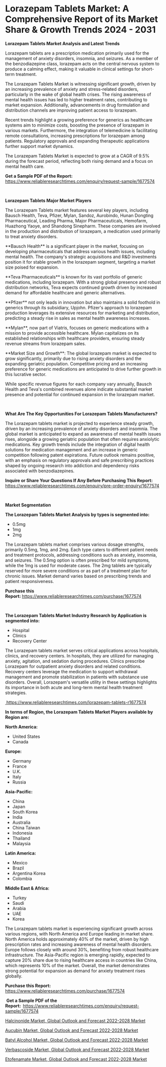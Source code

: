 <p><h1>Lorazepam Tablets Market: A Comprehensive Report of its Market Share & Growth Trends 2024 - 2031</h1></p><p><strong>Lorazepam Tablets Market Analysis and Latest Trends</strong></p>
<p><p>Lorazepam tablets are a prescription medication primarily used for the management of anxiety disorders, insomnia, and seizures. As a member of the benzodiazepine class, lorazepam acts on the central nervous system to produce a calming effect, making it valuable in clinical settings for short-term treatment.</p><p>The Lorazepam Tablets Market is witnessing significant growth, driven by an increasing prevalence of anxiety and stress-related disorders, particularly in the wake of global health crises. The rising awareness of mental health issues has led to higher treatment rates, contributing to market expansion. Additionally, advancements in drug formulation and distribution channels are improving patient access to lorazepam. </p><p>Recent trends highlight a growing preference for generics as healthcare systems aim to minimize costs, boosting the presence of lorazepam in various markets. Furthermore, the integration of telemedicine is facilitating remote consultations, increasing prescriptions for lorazepam among patients. Regulatory approvals and expanding therapeutic applications further support market dynamics. </p><p>The Lorazepam Tablets Market is expected to grow at a CAGR of 9.5% during the forecast period, reflecting both rising demand and a focus on mental health care.</p></p>
<p><strong>Get a Sample PDF of the Report:&nbsp;</strong> <a href="https://www.reliableresearchtimes.com/enquiry/request-sample/1677574?utm_campaign=1612&utm_medium=2&utm_source=Github&utm_content=ia&utm_term=14102024&utm_id=lorazepam-tablets">https://www.reliableresearchtimes.com/enquiry/request-sample/1677574</a></p>
<p>&nbsp;</p>
<p><strong>Lorazepam Tablets Major Market Players</strong></p>
<p><p>The Lorazepam Tablets market features several key players, including Bausch Health, Teva, Pfizer, Mylan, Sandoz, Aurobindo, Hunan Dongting Pharmaceutical, Leading Pharma, Major Pharmaceuticals, Hemofarm, Huazhong Yaoye, and Shandong Sinepharm. These companies are involved in the production and distribution of lorazepam, a medication used primarily to treat anxiety disorders.</p><p>**Bausch Health** is a significant player in the market, focusing on developing pharmaceuticals that address various health issues, including mental health. The company's strategic acquisitions and R&D investments position it for stable growth in the lorazepam segment, targeting a market size poised for expansion.</p><p>**Teva Pharmaceuticals** is known for its vast portfolio of generic medications, including lorazepam. With a strong global presence and robust distribution networks, Teva expects continued growth driven by increased demand for affordable healthcare and generic alternatives.</p><p>**Pfizer** not only leads in innovation but also maintains a solid foothold in generics through its subsidiary, Upjohn. Pfizer's approach to lorazepam production leverages its extensive resources for marketing and distribution, predicting a steady rise in sales as mental health awareness increases.</p><p>**Mylan**, now part of Viatris, focuses on generic medications with a mission to provide accessible healthcare. Mylan capitalizes on its established relationships with healthcare providers, ensuring steady revenue streams from lorazepam sales.</p><p>**Market Size and Growth**: The global lorazepam market is expected to grow significantly, primarily due to rising anxiety disorders and the expanding geriatric population. Competitive pricing and an increasing preference for generic medications are anticipated to drive further growth in this lucrative sector.</p><p>While specific revenue figures for each company vary annually, Bausch Health and Teva's combined revenues alone indicate substantial market presence and potential for continued expansion in the lorazepam market.</p></p>
<p>&nbsp;</p>
<p><strong>What Are The Key Opportunities For Lorazepam Tablets Manufacturers?</strong></p>
<p><p>The Lorazepam tablets market is projected to experience steady growth, driven by an increasing prevalence of anxiety disorders and insomnia. The global market is anticipated to expand as awareness of mental health issues rises, alongside a growing geriatric population that often requires anxiolytic medications. Key growth trends include the integration of digital health solutions for medication management and an increase in generic competition following patent expirations. Future outlook remains positive, with an emphasis on regulatory approvals and safe prescribing practices shaped by ongoing research into addiction and dependency risks associated with benzodiazepines.</p></p>
<p><strong>Inquire or Share Your Questions If Any Before Purchasing This Report:</strong> <a href="https://www.reliableresearchtimes.com/enquiry/pre-order-enquiry/1677574?utm_campaign=1612&utm_medium=2&utm_source=Github&utm_content=ia&utm_term=14102024&utm_id=lorazepam-tablets">https://www.reliableresearchtimes.com/enquiry/pre-order-enquiry/1677574</a></p>
<p>&nbsp;</p>
<p><strong>Market Segmentation</strong></p>
<p><strong>The Lorazepam Tablets Market Analysis by types is segmented into:</strong></p>
<p><ul><li>0.5mg</li><li>1mg</li><li>2mg</li></ul></p>
<p><p>The Lorazepam tablets market comprises various dosage strengths, primarily 0.5mg, 1mg, and 2mg. Each type caters to different patient needs and treatment protocols, addressing conditions such as anxiety, insomnia, and seizures. The 0.5mg option is often prescribed for mild symptoms, while the 1mg is used for moderate cases. The 2mg tablets are typically reserved for more severe conditions or as part of a treatment plan for chronic issues. Market demand varies based on prescribing trends and patient responsiveness.</p></p>
<p><strong>Purchase this Report:&nbsp;</strong><a href="https://www.reliableresearchtimes.com/purchase/1677574?utm_campaign=1612&utm_medium=2&utm_source=Github&utm_content=ia&utm_term=14102024&utm_id=lorazepam-tablets">https://www.reliableresearchtimes.com/purchase/1677574</a></p>
<p>&nbsp;</p>
<p><strong>The Lorazepam Tablets Market Industry Research by Application is segmented into:</strong></p>
<p><ul><li>Hospital</li><li>Clinics</li><li>Recovery Center</li></ul></p>
<p><p>The Lorazepam tablets market serves critical applications across hospitals, clinics, and recovery centers. In hospitals, they are utilized for managing anxiety, agitation, and sedation during procedures. Clinics prescribe Lorazepam for outpatient anxiety disorders and related conditions. Recovery centers leverage the medication to support withdrawal management and promote stabilization in patients with substance use disorders. Overall, Lorazepam's versatile utility in these settings highlights its importance in both acute and long-term mental health treatment strategies.</p></p>
<p><a href="https://www.reliableresearchtimes.com/lorazepam-tablets-r1677574?utm_campaign=1612&utm_medium=2&utm_source=Github&utm_content=ia&utm_term=14102024&utm_id=lorazepam-tablets">&nbsp;https://www.reliableresearchtimes.com/lorazepam-tablets-r1677574</a></p>
<p><strong>In terms of Region, the Lorazepam Tablets Market Players available by Region are:</strong></p>
<p>
    <p> <strong> North America: </strong>
        <ul>
            <li>United States</li>
            <li>Canada</li>
        </ul>
        </p> 
    <p> <strong> Europe: </strong>
        <ul>
            <li>Germany</li>
            <li>France</li>
            <li>U.K.</li>
            <li>Italy</li>
            <li>Russia</li>
        </ul>
        </p> 
    <p> <strong> Asia-Pacific: </strong>
        <ul>
            <li>China</li>
            <li>Japan</li>
            <li>South Korea</li>
            <li>India</li>
            <li>Australia</li>
            <li>China Taiwan</li>
            <li>Indonesia</li>
            <li>Thailand</li>
            <li>Malaysia</li>
        </ul>
        </p> 
    <p> <strong> Latin America: </strong>
        <ul>
            <li>Mexico</li>
            <li>Brazil</li>
            <li>Argentina Korea</li>
            <li>Colombia</li>
        </ul>
        </p> 
    <p> <strong> Middle East & Africa: </strong>
        <ul>
            <li>Turkey</li>
            <li>Saudi</li>
            <li>Arabia</li>
            <li>UAE</li>
            <li>Korea</li>
        </ul>
    </p>
    </p>
<p><p>The Lorazepam tablets market is experiencing significant growth across various regions, with North America and Europe leading in market share. North America holds approximately 40% of the market, driven by high prescription rates and increasing awareness of mental health disorders. Europe follows closely with around 30%, benefiting from robust healthcare infrastructure. The Asia-Pacific region is emerging rapidly, expected to capture 20% share due to rising healthcare access in countries like China, which represents 10% of the market. Overall, the market demonstrates strong potential for expansion as demand for anxiety treatment rises globally.</p></p>
<p><strong>Purchase this Report: </strong><a href="https://www.reliableresearchtimes.com/purchase/1677574?utm_campaign=1612&utm_medium=2&utm_source=Github&utm_content=ia&utm_term=14102024&utm_id=lorazepam-tablets">https://www.reliableresearchtimes.com/purchase/1677574</a></p>
<p>&nbsp;<strong>Get a Sample PDF of the Report:&nbsp;&nbsp;</strong><a href="https://www.reliableresearchtimes.com/enquiry/request-sample/1677574?utm_campaign=1612&utm_medium=2&utm_source=Github&utm_content=ia&utm_term=14102024&utm_id=lorazepam-tablets">https://www.reliableresearchtimes.com/enquiry/request-sample/1677574</a></p>
<p><strong></strong></p>
<p><p><a href="https://www.linkedin.com/pulse/halcinonide-market-global-outlook-forecast-2022-2028-indicators-wdzdf?utm_campaign=1612&utm_medium=2&utm_source=Github&utm_content=ia&utm_term=14102024&utm_id=lorazepam-tablets">Halcinonide Market, Global Outlook and Forecast 2022-2028 Market</a></p><p><a href="https://www.linkedin.com/pulse/aucubin-market-global-outlook-forecast-2022-2028-size-share-trends-xxnsf?trk=public_post_embed_feed-article-content&utm_campaign=1612&utm_medium=2&utm_source=Github&utm_content=ia&utm_term=14102024&utm_id=lorazepam-tablets">Aucubin Market, Global Outlook and Forecast 2022-2028 Market</a></p><p><a href="https://www.linkedin.com/pulse/comprehensive-batyl-alcohol-market-global-outlook-forecast-2022-2028-8osof?trk=public_post_embed_feed-article-content&utm_campaign=1612&utm_medium=2&utm_source=Github&utm_content=ia&utm_term=14102024&utm_id=lorazepam-tablets">Batyl Alcohol Market, Global Outlook and Forecast 2022-2028 Market</a></p><p><a href="https://www.linkedin.com/pulse/verbascoside-market-global-outlook-forecast-2022-2028-size-share-so9gf?trk=public_post_embed_feed-article-content&utm_campaign=1612&utm_medium=2&utm_source=Github&utm_content=ia&utm_term=14102024&utm_id=lorazepam-tablets">Verbascoside Market, Global Outlook and Forecast 2022-2028 Market</a></p><p><a href="https://www.linkedin.com/pulse/etofenamate-market-global-outlook-forecast-2022-2028-regional-62vyf?utm_campaign=1612&utm_medium=2&utm_source=Github&utm_content=ia&utm_term=14102024&utm_id=lorazepam-tablets">Etofenamate Market, Global Outlook and Forecast 2022-2028 Market</a></p></p>